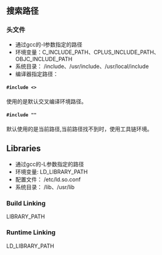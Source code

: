 


## 搜索路径

### 头文件

* 通过gcc的-I参数指定的路径
* 环境变量：C_INCLUDE_PATH、CPLUS_INCLUDE_PATH、OBJC_INCLUDE_PATH
* 系统目录： /include、/usr/include、/usr/local/include
* 编译器指定路径：



#### `#include <>`

使用的是默认交叉编译环境路径。

#### `#include ""`

默认使用的是当前路径,当前路径找不到时，使用工具链环境。

## Libraries

* 通过gcc的-L参数指定的路径
* 环境变量: LD_LIBRARY_PATH
* 配置文件： /etc/ld.so.conf
* 系统目录： /lib、/usr/lib



### Build Linking

LIBRARY_PATH

### Runtime Linking

LD_LIBRARY_PATH




